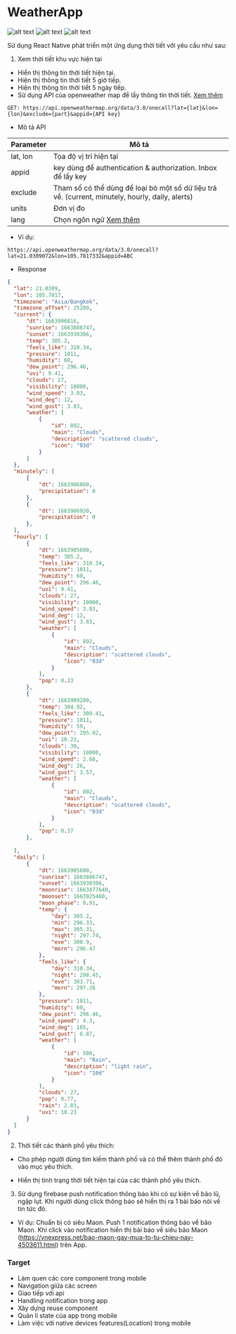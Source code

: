# WeatherApp
![alt text](home-page.png "weather")
![alt text](favourite-page.png "weather")
![alt text](search-.png "weather")

Sử dụng React Native phát triển một ứng dụng thời tiết với yêu cầu như sau: 

1. Xem thời tiết khu vực hiện tại
  
  - Hiển thị thông tin thời tiết hiện tại. 
  - Hiện thị thông tin thời tiết 5 giờ tiếp.
  - Hiện thị thông tin thời tiết 5 ngày tiếp.
  - Sử dụng API của openweather map để lấy thông tin thời tiết. [Xem thêm](https://openweathermap.org/api/one-call-3)


  ```
  GET: https://api.openweathermap.org/data/3.0/onecall?lat={lat}&lon={lon}&exclude={part}&appid={API key}

  ```

  * Mô tả API

  | Parameter | Mô tả |
  | --- | ----------- |
  | lat, lon | Tọa độ vị trí hiện tại |
  | appid | key dùng để authentication & authorization. Inbox để lấy key |
  | exclude | Tham số có thể dùng để loại bỏ một số dữ liệu trả về. (current, minutely, hourly, daily, alerts)
  | units | Đơn vị đo |
  | lang | Chọn ngôn ngữ [Xem thêm](https://openweathermap.org/api/one-call-3#multi)

  * Ví dụ:

  ```
  https://api.openweathermap.org/data/3.0/onecall?lat=21.0309072&lon=105.7817332&appid=ABC

  ```

  * Response

  ```json
  {
    "lat": 21.0309,
    "lon": 105.7817,
    "timezone": "Asia/Bangkok",
    "timezone_offset": 25200,
    "current": {
        "dt": 1663906816,
        "sunrise": 1663886747,
        "sunset": 1663930386,
        "temp": 305.2,
        "feels_like": 310.34,
        "pressure": 1011,
        "humidity": 60,
        "dew_point": 296.46,
        "uvi": 9.41,
        "clouds": 27,
        "visibility": 10000,
        "wind_speed": 3.03,
        "wind_deg": 12,
        "wind_gust": 3.83,
        "weather": [
            {
                "id": 802,
                "main": "Clouds",
                "description": "scattered clouds",
                "icon": "03d"
            }
        ]
    },
    "minutely": [
        {
            "dt": 1663906860,
            "precipitation": 0
        },
        {
            "dt": 1663906920,
            "precipitation": 0
        },
    ],
    "hourly": [
        {
            "dt": 1663905600,
            "temp": 305.2,
            "feels_like": 310.34,
            "pressure": 1011,
            "humidity": 60,
            "dew_point": 296.46,
            "uvi": 9.41,
            "clouds": 27,
            "visibility": 10000,
            "wind_speed": 3.03,
            "wind_deg": 12,
            "wind_gust": 3.83,
            "weather": [
                {
                    "id": 802,
                    "main": "Clouds",
                    "description": "scattered clouds",
                    "icon": "03d"
                }
            ],
            "pop": 0.33
        },
        {
            "dt": 1663909200,
            "temp": 304.92,
            "feels_like": 309.41,
            "pressure": 1011,
            "humidity": 59,
            "dew_point": 295.92,
            "uvi": 10.23,
            "clouds": 30,
            "visibility": 10000,
            "wind_speed": 2.68,
            "wind_deg": 26,
            "wind_gust": 3.57,
            "weather": [
                {
                    "id": 802,
                    "main": "Clouds",
                    "description": "scattered clouds",
                    "icon": "03d"
                }
            ],
            "pop": 0.37
        },
        
    ],
    "daily": [
        {
            "dt": 1663905600,
            "sunrise": 1663886747,
            "sunset": 1663930386,
            "moonrise": 1663877640,
            "moonset": 1663925460,
            "moon_phase": 0.91,
            "temp": {
                "day": 305.2,
                "min": 296.33,
                "max": 305.31,
                "night": 297.74,
                "eve": 300.9,
                "morn": 296.47
            },
            "feels_like": {
                "day": 310.34,
                "night": 298.45,
                "eve": 303.71,
                "morn": 297.26
            },
            "pressure": 1011,
            "humidity": 60,
            "dew_point": 296.46,
            "wind_speed": 4.3,
            "wind_deg": 165,
            "wind_gust": 6.87,
            "weather": [
                {
                    "id": 500,
                    "main": "Rain",
                    "description": "light rain",
                    "icon": "10d"
                }
            ],
            "clouds": 27,
            "pop": 0.77,
            "rain": 2.03,
            "uvi": 10.23
        }
    ]
}
  ```


2. Thời tiết các thành phố yêu thích:
  
  - Cho phép người dùng tìm kiếm thành phố và có thể thêm thành phố đó vào mục yêu thích.

  - Hiển thị tình trạng thời tiết hiện tại của các thành phố yêu thích.

3. Sử dụng firebase push notification thông báo khi có sự kiện về bão lũ, ngập lụt. Khi người dùng click thông báo sẽ hiển thị ra 1 bài báo nói về tin tức đó. 

- Ví dụ: Chuẩn bị có siêu Maon. Push 1 notification thông báo về bão Maon. Khi click vào notification hiển thị bài báo về siêu bão Maon (https://vnexpress.net/bao-maon-gay-mua-to-tu-chieu-nay-4503611.html) trên App.

### Target

- Làm quen các core component trong mobile
- Navigation giữa các screen
- Giao tiếp với api
- Handling notification trong app
- Xây dựng reuse component
- Quản lí state của app trong mobile
- Làm việc với native devices features(Location) trong mobile
